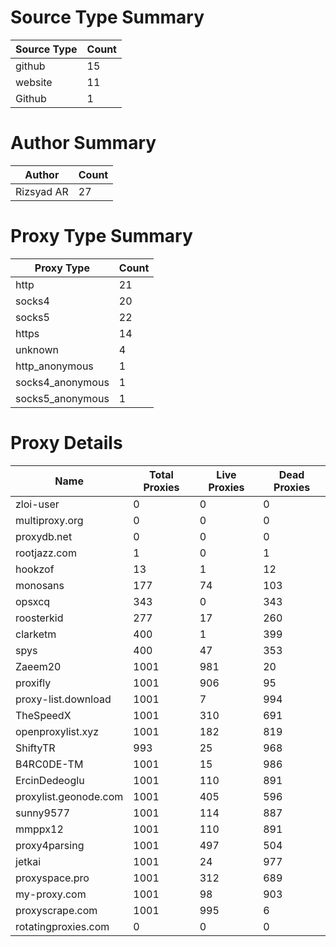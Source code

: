 # Source Type Summary

| Source Type | Count |
|-------------|-------|
| github | 15 |
| website | 11 |
| Github | 1 |


# Author Summary

| Author | Count |
|--------|-------|
| Rizsyad AR | 27 |


# Proxy Type Summary

| Proxy Type | Count |
|------------|-------|
| http | 21 |
| socks4 | 20 |
| socks5 | 22 |
| https | 14 |
| unknown | 4 |
| http_anonymous | 1 |
| socks4_anonymous | 1 |
| socks5_anonymous | 1 |


# Proxy Details

| Name | Total Proxies | Live Proxies | Dead Proxies |
|------|---------------|--------------|---------------|
| zloi-user | 0 | 0 | 0 |
| multiproxy.org | 0 | 0 | 0 |
| proxydb.net | 0 | 0 | 0 |
| rootjazz.com | 1 | 0 | 1 |
| hookzof | 13 | 1 | 12 |
| monosans | 177 | 74 | 103 |
| opsxcq | 343 | 0 | 343 |
| roosterkid | 277 | 17 | 260 |
| clarketm | 400 | 1 | 399 |
| spys | 400 | 47 | 353 |
| Zaeem20 | 1001 | 981 | 20 |
| proxifly | 1001 | 906 | 95 |
| proxy-list.download | 1001 | 7 | 994 |
| TheSpeedX | 1001 | 310 | 691 |
| openproxylist.xyz | 1001 | 182 | 819 |
| ShiftyTR | 993 | 25 | 968 |
| B4RC0DE-TM | 1001 | 15 | 986 |
| ErcinDedeoglu | 1001 | 110 | 891 |
| proxylist.geonode.com | 1001 | 405 | 596 |
| sunny9577 | 1001 | 114 | 887 |
| mmppx12 | 1001 | 110 | 891 |
| proxy4parsing | 1001 | 497 | 504 |
| jetkai | 1001 | 24 | 977 |
| proxyspace.pro | 1001 | 312 | 689 |
| my-proxy.com | 1001 | 98 | 903 |
| proxyscrape.com | 1001 | 995 | 6 |
| rotatingproxies.com | 0 | 0 | 0 |
